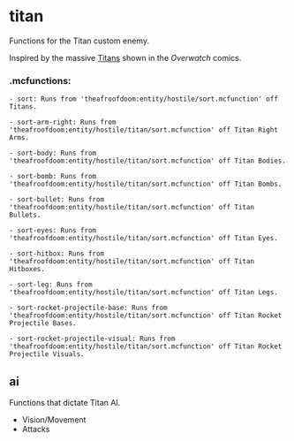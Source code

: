 # titan
Functions for the Titan custom enemy.

Inspired by the massive [Titans](https://overwatch.gamepedia.com/Titan) shown in the *Overwatch* comics.

### **.mcfunction**s:
    - sort: Runs from 'theafroofdoom:entity/hostile/sort.mcfunction' off Titans.
  
    - sort-arm-right: Runs from 'theafroofdoom:entity/hostile/titan/sort.mcfunction' off Titan Right Arms.
  
    - sort-body: Runs from 'theafroofdoom:entity/hostile/titan/sort.mcfunction' off Titan Bodies.
  
    - sort-bomb: Runs from 'theafroofdoom:entity/hostile/titan/sort.mcfunction' off Titan Bombs.
  
    - sort-bullet: Runs from 'theafroofdoom:entity/hostile/titan/sort.mcfunction' off Titan Bullets.
  
    - sort-eyes: Runs from 'theafroofdoom:entity/hostile/titan/sort.mcfunction' off Titan Eyes.
  
    - sort-hitbox: Runs from 'theafroofdoom:entity/hostile/titan/sort.mcfunction' off Titan Hitboxes.
  
    - sort-leg: Runs from 'theafroofdoom:entity/hostile/titan/sort.mcfunction' off Titan Legs.
  
    - sort-rocket-projectile-base: Runs from 'theafroofdoom:entity/hostile/titan/sort.mcfunction' off Titan Rocket Projectile Bases.
  
    - sort-rocket-projectile-visual: Runs from 'theafroofdoom:entity/hostile/titan/sort.mcfunction' off Titan Rocket Projectile Visuals.
  
## ai
Functions that dictate Titan AI.

  - Vision/Movement
  - Attacks

